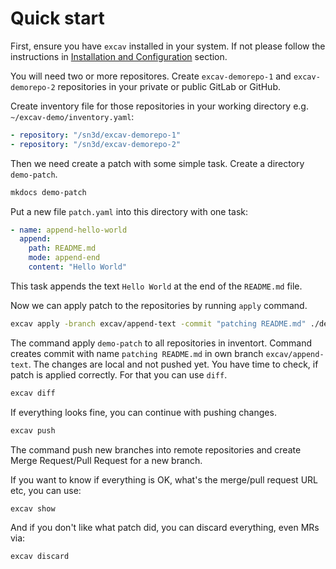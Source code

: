 # Quick start

First, ensure you have `excav` installed in your system. If not please follow the
instructions in [Installation and Configuration](installation.md) section.

You will need two or more repositores. Create `excav-demorepo-1` and `excav-demorepo-2` repositories in your private or public GitLab or GitHub.

Create inventory file for those repositories in your working directory e.g. `~/excav-demo/inventory.yaml`:

``` yaml title="inventory.yaml"
- repository: "/sn3d/excav-demorepo-1"
- repository: "/sn3d/excav-demorepo-2"
```
    
Then we need create a patch with some simple task. Create a directory 
`demo-patch`.

```sh
mkdocs demo-patch
```

Put a new file `patch.yaml` into this directory with one task:

```yaml title="demo-patch/patch.yaml"
- name: append-hello-world
  append:
    path: README.md
    mode: append-end
    content: "Hello World"
```

This task appends the text `Hello World` at the end of the `README.md` file.

Now we can apply patch to the repositories by running `apply` command.

```sh
excav apply -branch excav/append-text -commit "patching README.md" ./demo-patch
```

The command apply `demo-patch` to all repositories in inventort. Command 
creates commit with name `patching README.md` in own branch `excav/append-text`. 
The changes are local and not pushed yet. You have time to check, if patch is 
applied correctly. For that you can use `diff`.

```sh
excav diff
``` 

If everything looks fine, you can continue with pushing changes.

```sh
excav push
``` 

The command push new branches into remote repositories and create 
Merge Request/Pull Request for a new branch. 

If you want to know if everything is OK, what's the merge/pull request URL etc, 
you can use:

```sh
excav show
```

And if you don't like what patch did, you can discard everything, even MRs via:

```sh
excav discard
```

